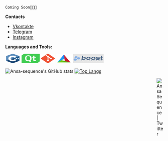 
                                                                              Coming Soon🤘🏻🔥


**Contacts**
- [Vkontakte](https://vk.com/ansa.sequence)
- [Telegram](https://t.me/NoHaxEx)
- [Instagram](https://www.instagram.com/sahil_is_baku/)

**Languages and Tools:**  
<div class="tools_and_languages">
  <code><img height="30" src="./.vs/C++_logo.png" alt="C++" width="48px"/></code>
  <code><img height="30" src="./.vs/Qt_logo.png" alt="Qt framework" width="58px"/></code>
  <code><img height="30" src="./.vs/Git_logo.png" alt="Git" width="44px"/></code>
  <code><img height="30" src="./.vs/CMake_logo.png" alt="CMake" width="50px"/></code>
  <code><img height="30" src="./.vs/Boost_logo.png" alt="Boost C++ libraries" width="98px"/></code>
</div>



![Ansa-sequence's GitHub stats](https://github-readme-stats.vercel.app/api?username=ansa-sequence&show_icons=true&theme=dracula&count_private=true&show_owner=true&hide_border=true&layout=compact)
[![Top Langs](https://github-readme-stats.vercel.app/api/top-langs/?username=ansa-sequence&layout=compact&theme=dracula&hide_border=true)](https://github.com/anuraghazra/github-readme-stats)

<a href="https://twitter.com/KulievSakhil">
  <img align="right" alt="Ansa Sequence | Twitter" width="21px" src="https://raw.githubusercontent.com/anuraghazra/anuraghazra/master/assets/twitter.svg" />
</a>
